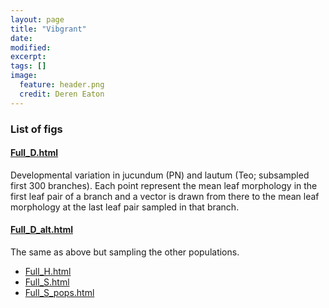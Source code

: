 ```yaml
---
layout: page
title: "Vibgrant"
date: 
modified:
excerpt:
tags: []
image: 
  feature: header.png
  credit: Deren Eaton
---
```


### List of figs


#### [Full_D.html](Full_D.html)  
Developmental variation in jucundum (PN) and lautum (Teo; subsampled first 300 branches). Each point represent the mean leaf morphology in the first leaf pair of a branch and a vector is drawn from there to the mean leaf morphology at the last leaf pair sampled in that branch.  

#### [Full_D_alt.html](Full_D_alt.html)  
The same as above but sampling the other populations. 


+ [Full_H.html](Full_H.html)  
+ [Full_S.html](Full_S.html)  
+ [Full_S_pops.html](Full_S_pops.html)  




